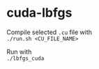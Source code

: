 # cuda-lbfgs
Compile selected `.cu` file with \
`./run.sh <CU_FILE_NAME>` 

Run with \
`./lbfgs_cuda`
